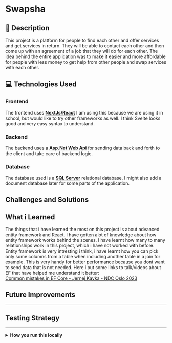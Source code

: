 # Swapsha

## 📝 Description 

This project is a platform for people to find each other and offer services and get services in return.
They will be able to contact each other and then come up with an agreement of a job that they will do for each other.
The idea behind the entire application was to make it easier and more affordable for people with less money to get help
from other people and swap services with each other.

##  💻 Technologies Used

### Frontend

The frontend uses <ins>**NextJs/React**</ins> I am using this because we are using it in school, but would like to try other
frameworks as well. I think Svelte looks good and very easy syntax to understand. 

### Backend

The backend uses a <ins>**Asp.Net Web Api**</ins> for sending data back and forth to the client and take care of backend logic. 

### Database

The database used is a <ins>**SQL Server**</ins> relational database. I might also add a document database later for some parts
of the application.

## Challenges and Solutions


## What i Learned

The things that i have learned the most on this project is about advanced entity framework and React.
I have gotten alot of knowledge about how entity framework works behind the scenes. I have learnt how 
many to many relationships work in this project, which i have not worked with before. Entity framework is 
very intresting i think, i have learnt how you can pick only some columns from a table when including another table 
in a join for example. This is very handy for better performance because you dont want to send data that is not needed.
Here i put some links to talk/videos about EF that have helped me understand it better: </br>
[Common mistakes in EF Core - Jernej Kavka - NDC Oslo 2023](https://www.youtube.com/watch?v=dDANjr5MCew&t=3400s)

## Future Improvements

---

## Testing Strategy

---



<details>
<summary><strong>How you run this locally</strong></summary>

## Run this locally

---

1. Run this command to clone the repository in the directory of your choice.

```bash
git clone https://github.com/adrianbodin/Swapsha
```

---

2. Run this command to go into the project directory. 

```bash
cd Swapsha
```

---

3. Change to to src directory. 

```bash
cd src
```

---

4. Change to the api project to run migrations for the database.

```bash
cd Swapsha.Api
```

---

5. Go into appsettings.Development.json to change the server to your own, you can keep everything after the server.

```json
{
   "DefaultConnection": "Server={YOUR-SERVER-NAME};Database=Swapsha;Trusted_Connection=True;MultipleActiveResultSets=true;TrustServerCertificate=True"
}
```

---

6. Now run this command. This should run all the migrations and create a database with seed data in it. Make sure you got MS sql server installed on your computer.

```bash
dotnet ef database update
```

---

7. Now start up Swapsha.api in visual studio, this should open swagger with all the endpoints.
>[!NOTE]
> You can also use other code editors or IDEs but you might have to start the api from the terminal.  

---

8. Open a new terminal while the api is running and navigate to the swapsha.frontend in the src root directory. Then run this command to install all the dependencies for the frontend 

```bash
npm install
```

---

9. Then after the installation is complete, run this command to start the next.js project.

```bash
npm run dev
```

---

10. Now you should have a local database, an api and a frontend all connected together and ready to be tested, hope it worked!

---

</details>
